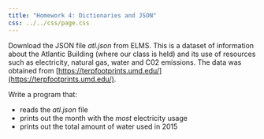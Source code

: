 ```yaml
---
title: "Homework 4: Dictionaries and JSON"
css: ../../css/page.css
---
```


Download the JSON file *atl.json* from ELMS.  This is a dataset of information
about the Atlantic Building (where our class is held) and its use of resources
such as electricity, natural gas, water and C02 emissions. The data was obtained
from [https://terpfootprints.umd.edu/](https://terpfootprints.umd.edu/).

Write a program that:

* reads the *atl.json* file
* prints out the month with the *most* electricity usage
* prints out the total amount of water used in 2015
